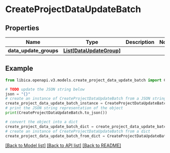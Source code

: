 # CreateProjectDataUpdateBatch


## Properties

Name | Type | Description | Notes
------------ | ------------- | ------------- | -------------
**data_update_groups** | [**List[DataUpdateGroup]**](DataUpdateGroup.md) |  | 

## Example

```python
from libica.openapi.v3.models.create_project_data_update_batch import CreateProjectDataUpdateBatch

# TODO update the JSON string below
json = "{}"
# create an instance of CreateProjectDataUpdateBatch from a JSON string
create_project_data_update_batch_instance = CreateProjectDataUpdateBatch.from_json(json)
# print the JSON string representation of the object
print(CreateProjectDataUpdateBatch.to_json())

# convert the object into a dict
create_project_data_update_batch_dict = create_project_data_update_batch_instance.to_dict()
# create an instance of CreateProjectDataUpdateBatch from a dict
create_project_data_update_batch_from_dict = CreateProjectDataUpdateBatch.from_dict(create_project_data_update_batch_dict)
```
[[Back to Model list]](../README.md#documentation-for-models) [[Back to API list]](../README.md#documentation-for-api-endpoints) [[Back to README]](../README.md)


